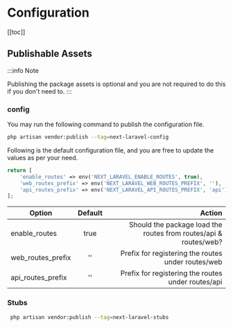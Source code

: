 # Configuration

[[toc]]

## Publishable Assets

:::info Note

Publishing the package assets is optional and you are not required to do this if you don't need to.
:::

### config

You may run the following command to publish the configuration file.

```bash
php artisan vendor:publish --tag=next-laravel-config
```

Following is the default configuration file, and you are free to update the values as per your need.

```php
return [
    'enable_routes' => env('NEXT_LARAVEL_ENABLE_ROUTES', true),
    'web_routes_prefix' => env('NEXT_LARAVEL_WEB_ROUTES_PREFIX', ''),
    'api_routes_prefix' => env('NEXT_LARAVEL_API_ROUTES_PREFIX', 'api')
];
```

| Option            | Default |                                                           Action |
|-------------------|:-------:|-----------------------------------------------------------------:|
| enable_routes     |  true   | Should the package load the routes from routes/api & routes/web? |
| web_routes_prefix |   ''    |               Prefix for registering the routes under routes/web |   
| api_routes_prefix |   ''    |               Prefix for registering the routes under routes/api |

### Stubs

```bash
 php artisan vendor:publish --tag=next-laravel-stubs
```


